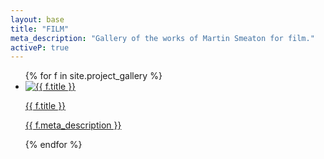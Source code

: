 ```yaml
---
layout: base
title: "FILM"
meta_description: "Gallery of the works of Martin Smeaton for film."
activeP: true
---
```


  <section>
    <ul id="gallery">
    {% for f in site.project_gallery %}
      <li>
        <a href="{{ f.permalink | relative_url }}">
          <img src="{{ f.img_small | relative_url }}" alt="{{ f.title }}">
          <p>{{ f.title }}</p>
          <p>{{ f.meta_description }}</p>
        </a>
      </li>
    {% endfor %}
    </ul>
  </section>
